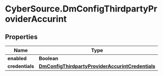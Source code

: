 # CyberSource.DmConfigThirdpartyProviderAccurint

## Properties
Name | Type | Description | Notes
------------ | ------------- | ------------- | -------------
**enabled** | **Boolean** |  | [optional] 
**credentials** | [**DmConfigThirdpartyProviderAccurintCredentials**](DmConfigThirdpartyProviderAccurintCredentials.md) |  | [optional] 


